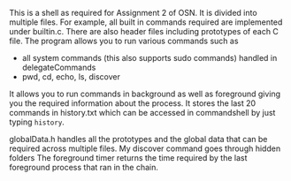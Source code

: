 This is a shell as required for Assignment 2 of OSN.
It is divided into multiple files. For example, all built in commands required are implemented under builtin.c.
There are also header files including prototypes of each C file.
The program allows you to run various commands such as

- all system commands (this also supports sudo commands) handled in delegateCommands
- pwd, cd, echo, ls, discover

It allows you to run commands in background as well as foreground giving you the required information about the process.
It stores the last 20 commands in history.txt which can be accessed in commandshell by just typing `history`.

globalData.h handles all the prototypes and the global data that can be required across multiple files.
My discover command goes through hidden folders
The foreground timer returns the time required by the last foreground process that ran in the chain.
